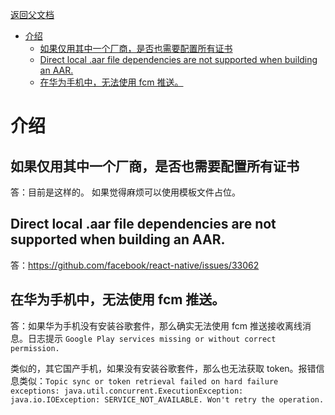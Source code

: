 [返回父文档](./index.md)

- [介绍](#介绍)
  - [如果仅用其中一个厂商，是否也需要配置所有证书](#如果仅用其中一个厂商是否也需要配置所有证书)
  - [Direct local .aar file dependencies are not supported when building an AAR.](#direct-local-aar-file-dependencies-are-not-supported-when-building-an-aar)
  - [在华为手机中，无法使用 fcm 推送。](#在华为手机中无法使用-fcm-推送)

# 介绍

## 如果仅用其中一个厂商，是否也需要配置所有证书

答：目前是这样的。 如果觉得麻烦可以使用模板文件占位。

## Direct local .aar file dependencies are not supported when building an AAR.

答：https://github.com/facebook/react-native/issues/33062

## 在华为手机中，无法使用 fcm 推送。

答：如果华为手机没有安装谷歌套件，那么确实无法使用 fcm 推送接收离线消息。日志提示 `Google Play services missing or without correct permission.`

类似的，其它国产手机，如果没有安装谷歌套件，那么也无法获取 token。报错信息类似：`Topic sync or token retrieval failed on hard failure exceptions: java.util.concurrent.ExecutionException: java.io.IOException: SERVICE_NOT_AVAILABLE. Won't retry the operation.`
